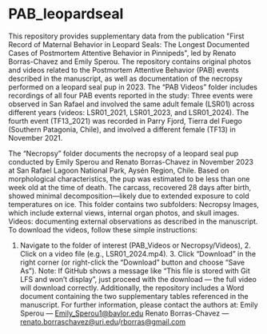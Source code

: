 # PAB_leopardseal
This repository provides supplementary data from the publication "First Record of Maternal Behavior in Leopard Seals: The Longest Documented Cases of Postmortem Attentive Behavior in Pinnipeds", led by Renato Borras-Chavez and Emily Sperou.
The repository contains original photos and videos related to the Postmortem Attentive Behavior (PAB) events described in the manuscript, as well as documentation of the necropsy performed on a leopard seal pup in 2023.
The “PAB Videos” folder includes recordings of all four PAB events reported in the study: Three events were observed in San Rafael and involved the same adult female (LSR01) across different years (videos: LSR01_2021, LSR01_2023, and LSR01_2024). The fourth event (TF13_2021) was recorded in Parry Fjord, Tierra del Fuego (Southern Patagonia, Chile), and involved a different female (TF13) in November 2021.

The “Necropsy” folder documents the necropsy of a leopard seal pup conducted by Emily Sperou and Renato Borras-Chavez in November 2023 at San Rafael Lagoon National Park, Aysén Region, Chile. Based on morphological characteristics, the pup was estimated to be less than one week old at the time of death. The carcass, recovered 28 days after birth, showed minimal decomposition—likely due to extended exposure to cold temperatures on ice. This folder contains two subfolders: Necropsy Images, which include external views, internal organ photos, and skull images. Videos: documenting external observations as described in the manuscript.
To download the videos, follow these simple instructions:
1.	Navigate to the folder of interest (PAB_Videos or Necropsy/Videos), 2. Click on a video file (e.g., LSR01_2024.mp4). 3.	Click “Download” in the right corner (or right-click the “Download” button and choose “Save As”). Note: If GitHub shows a message like “This file is stored with Git LFS and won’t display”, just proceed with the download — the full video will download correctly.
Additionally, the repository includes a Word document containing the two supplementary tables referenced in the manuscript.
For further information, please contact the authors at: 
Emily Sperou — Emily_Sperou1@baylor.edu 
Renato Borras-Chavez — renato.borraschavez@uri.edu/rborras@gmail.com

